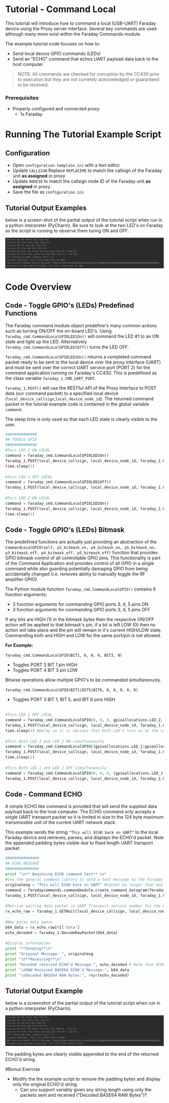 
# Tutorial - Command Local

This tutorial will introduce how to command a local (USB-UART) Faraday device using the Proxy server interface. Several key commands are used although many more exist within the Faraday Commands module.

The example tutorial code focuses on how to:

* Send local device GPIO commands (LEDs)
* Send an "ECHO" command that echos UART payload data back to the host computer

> NOTE: All commands are checked for corruption by the CC430 prior to execution but they are not currently acknowledged or guaranteed to be received.

### Prerequisites
* Properly configured and connected proxy
  * 1x Faraday

# Running The Tutorial Example Script

## Configuration

* Open `configuration-template.ini` with a text editor
* Update `CALLSIGN` Replace `REPLACEME` to match the callsign of the Faraday unit **as assigned** in proxy
* Update `NODEID` to match the callsign node ID of the Faraday unit **as assigned** in proxy
* Save the file as `configuration.ini`



## Tutorial Output Examples

below is a screen-shot of the partial output of the tutorial script when run in a python interpreter (PyCharm). Be sure to look at the two LED's on Faraday as the script is running to observe them turing ON and OFF.


![Example Tutorial Operation](Images/Output.png "Example Tutorial Operation")


# Code Overview

## Code - Toggle GPIO's (LEDs) Predefined Functions

The Faraday command module object predefine's many common actions such as turning ON/OFF the on-board LED's. Using `faraday_cmd.CommandLocalGPIOLED1On()` will command the LED #1 to an ON state and light up the LED. Alternatively `faraday_cmd.CommandLocalGPIOLED1Off()` turns the LED OFF.

`faraday_cmd.CommandLocalGPIOLED1On()` returns a completed command packet ready to be sent to the local device over the proxy interface (UART) and must be sent over the correct UART service port (PORT 2) for the command application running on Faraday's CC430. This is predefined as the class variable `faraday_1.CMD_UART_PORT`.

 `faraday_1.POST()` will use the RESTful API of the Proxy Interface to POST data (our command packet) to a specified local device (`local_device_callsign`,`local_device_node_id`). The returned command packet in the tutorial example code is contained in the global variable `command`.

The sleep time is only used so that each LED state is clearly visible to the user.


```python
##############
## TOGGLE GPIO
##############
#Turn LED 1 ON LOCAL
command = faraday_cmd.CommandLocalGPIOLED1On()
faraday_1.POST(local_device_callsign, local_device_node_id, faraday_1.CMD_UART_PORT, command)
time.sleep(1)

#Turn LED 1 OFF LOCAL
command = faraday_cmd.CommandLocalGPIOLED1Off()
faraday_1.POST(local_device_callsign, local_device_node_id, faraday_1.CMD_UART_PORT, command)

#Turn LED 2 ON LOCAL
command = faraday_cmd.CommandLocalGPIOLED2On()
faraday_1.POST(local_device_callsign, local_device_node_id, faraday_1.CMD_UART_PORT, command)
time.sleep(1)
```

## Code - Toggle GPIO's (LEDs) Bitmask

The predefined functions are actually just providing an abstraction of the `CommandLocalGPIO(self, p3_bitmask_on, p4_bitmask_on, p5_bitmask_on, p3_bitmask_off, p4_bitmask_off, p5_bitmask_off)` function that provides GPIO bitmask control of all controllable GPIO pins. This functionality is part of the Command Application and provides control of all GPIO in a single command while also guarding potentially damaging GPIO from being accidentally changed (i.e. removes ability to manually toggle the RF amplifier GPIO).

The Python module function `faraday_cmd.CommandLocalGPIO()` contains 6 function arguments:

* 3 function arguments for commanding GPIO ports 3, 4, 5 pins ON
* 3 function arguments for commanding GPIO ports 3, 4, 5 pins OFF

If any bits are HIGH (1) in the bitmask bytes then the respective ON/OFF action will be applied to that bitmask's pin, if a bit is left LOW (0) then no action will take place and the pin will remain in it's current HIGH/LOW state. Commanding both and HIGH and LOW for the same port/pin is not allowed.

**For Example:**

`faraday_cmd.CommandLocalGPIO(BIT1, 0, 0, 0, BIT3, 0)`

* Toggles PORT 3 BIT 1 pin HIGH
* Toggles PORT 4 BIT 3 pin LOW

Bitwise operations allow multiple GPIO's to be commanded simultaneously.

`faraday_cmd.CommandLocalGPIO(BIT1|BIT5|BIT6, 0, 0, 0, 0, 0)`

* Toggles PORT 3 BIT 1, BIT 5, and BIT 6 pins HIGH




```python

#Turn LED 2 OFF LOCAL
command = faraday_cmd.CommandLocalGPIO(0, 0, 0, gpioallocations.LED_2, 0, 0) #This examples how the non predefined LED GPIO commanding is created. Multiple GPIO's can be toggled at once using ||'s
faraday_1.POST(local_device_callsign, local_device_node_id, faraday_1.CMD_UART_PORT, command)
time.sleep(1) #Delay so it is obvious that both LED's turn on at the same time in the next command

#Turn Both LED 1 and LED 2 ON simultaneously
command = faraday_cmd.CommandLocalGPIO((gpioallocations.LED_1|gpioallocations.LED_2), 0, 0, 0, 0, 0)
faraday_1.POST(local_device_callsign, local_device_node_id, faraday_1.CMD_UART_PORT, command)
time.sleep(1)

#Turn Both LED 1 and LED 2 OFF simultaneously
command = faraday_cmd.CommandLocalGPIO(0, 0, 0, (gpioallocations.LED_1|gpioallocations.LED_2), 0, 0)
faraday_1.POST(local_device_callsign, local_device_node_id, faraday_1.CMD_UART_PORT, command)
```
## Code - Command ECHO

A simple ECHO like command is provided that will send the supplied data payload back to the host computer. The ECHO command only accepts a single UART transport packet so it is limited in size to the 124 byte maximum transmissible unit of the current UART network stack.

This example sends the string `"This will ECHO back on UART"` to the local Faraday device and retrieves, parses, and displays the ECHO'd packet. Note the appended padding bytes visible due to fixed length UART transport packet.

```python
###############
## ECHO MESSAGE
###############
print "\n** Beginning ECHO command test** \n"
#Use the general command library to send a text message to the Faraday UART "ECHO" command. Will only ECHO a SINGLE packet. This will send the payload of the message back (up to 62 bytes, this can be updated in firmware to 124!)
originalmsg = "This will ECHO back on UART" #Cannot be longer than max UART payload size!
command = faradaycommands.commandmodule.create_command_datagram(faraday_cmd.CMD_ECHO, originalmsg)
faraday_1.POST(local_device_callsign, local_device_node_id, faraday_1.CMD_UART_PORT, command)

#Retrive waiting data packet in UART Transport service number for the COMMAND application (Use GETWait() to block until ready or return False).
rx_echo_raw = faraday_1.GETWait(local_device_callsign, local_device_node_id, faraday_1.CMD_UART_PORT, sec_timeout = 3)  # Wait for up to 3 seconds for data to arrive

#Now parse data again
b64_data = rx_echo_raw[0]['data']
echo_decoded = faraday_1.DecodeRawPacket(b64_data)

#Display information
print "**Sending**\n"
print "Original Message: ", originalmsg
print "\n**Receiving**\n"
print "Decoded received ECHO'd Message:", echo_decoded # Note that ECHO sends back a fixed packed regardless. Should update to send back exact length.
print "\nRAW Received BASE64 ECHO'd Message:", b64_data
print "\nDecoded BASE64 RAW Bytes:", repr(echo_decoded)
```


## Tutorial Output Example

below is a screenshot of the partial output of the tutorial script when run in a python interpreter (PyCharm).


![Output from the Commanding - Local Tutorial](Images/Output.png "Output from the Commanding - Local Tutorial")

The padding bytes are clearly visible appended to the end of the returned ECHO'd string. 

#Bonus Exercise

* Modify the the example script to remove the padding bytes and display only the original ECHO'd string.
  * Can you support variably given any string length using only the packets sent and received ("Decoded BASE64 RAW Bytes")?

